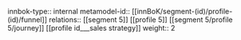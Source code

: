 innbok-type:: internal
metamodel-id:: [[innBoK/segment-(id)/profile-(id)/funnel]]
relations:: [[segment 5]] [[profile 5]] [[segment 5/profile 5/journey]] [[profile id___sales strategy]]
weight:: 2


